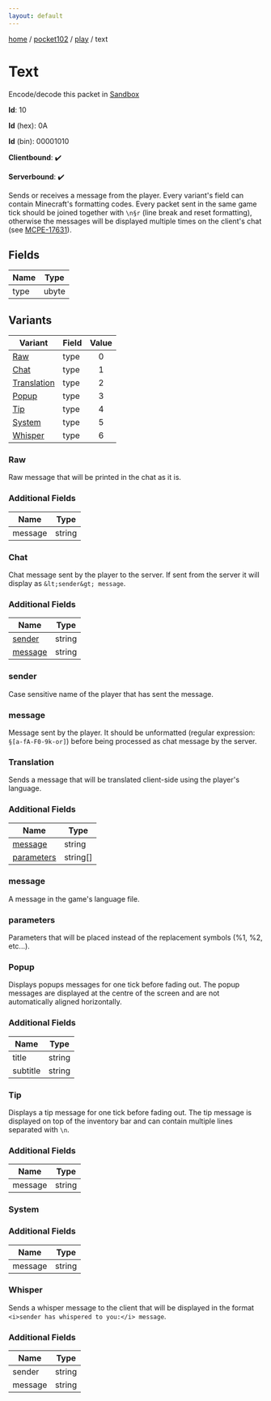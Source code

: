 ```yaml
---
layout: default
---
```


[home](/)  /  [pocket102](/protocol/pocket102)  /  [play](/protocol/pocket102/play)  /  text

# Text

Encode/decode this packet in [Sandbox](../../../sandbox/pocket102#Play.Text)

**Id**: 10

**Id** (hex): 0A

**Id** (bin): 00001010

**Clientbound**: ✔️

**Serverbound**: ✔️

Sends or receives a message from the player. Every variant's field can contain Minecraft's formatting codes.
Every packet sent in the same game tick should be joined together with `\n§r` (line break and reset formatting), otherwise the messages will be displayed multiple times on the client's chat (see [MCPE-17631](https://bugs.mojang.com/browse/MCPE-17631)).

## Fields

Name | Type
---|---
type | ubyte

## Variants

Variant | Field | Value
---|---|:---:
[Raw](#raw) | type | 0
[Chat](#chat) | type | 1
[Translation](#translation) | type | 2
[Popup](#popup) | type | 3
[Tip](#tip) | type | 4
[System](#system) | type | 5
[Whisper](#whisper) | type | 6

### Raw

Raw message that will be printed in the chat as it is.

### Additional Fields

Name | Type
---|---
message | string

### Chat

Chat message sent by the player to the server. If sent from the server it will display as `&lt;sender&gt; message`.

### Additional Fields

Name | Type
---|---
[sender](#chat_sender) | string
[message](#chat_message) | string

### sender

Case sensitive name of the player that has sent the message.

### message

Message sent by the player. It should be unformatted (regular expression: `§[a-fA-F0-9k-or]`) before being processed as chat message by the server.

### Translation

Sends a message that will be translated client-side using the player's language.

### Additional Fields

Name | Type
---|---
[message](#translation_message) | string
[parameters](#translation_parameters) | string[]

### message

A message in the game's language file.

### parameters

Parameters that will be placed instead of the replacement symbols (%1, %2, etc...).

### Popup

Displays popups messages for one tick before fading out. The popup messages are displayed at the centre of the screen and are not automatically aligned horizontally.

### Additional Fields

Name | Type
---|---
title | string
subtitle | string

### Tip

Displays a tip message for one tick before fading out. The tip message is displayed on top of the inventory bar and can contain multiple lines separated with `\n`.

### Additional Fields

Name | Type
---|---
message | string

### System

### Additional Fields

Name | Type
---|---
message | string

### Whisper

Sends a whisper message to the client that will be displayed in the format `<i>sender has whispered to you:</i> message`.

### Additional Fields

Name | Type
---|---
sender | string
message | string
